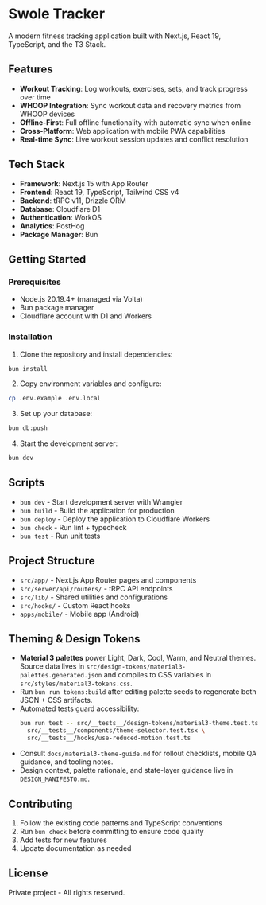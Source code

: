 # Swole Tracker

A modern fitness tracking application built with Next.js, React 19, TypeScript, and the T3 Stack.

## Features

- **Workout Tracking**: Log workouts, exercises, sets, and track progress over time
- **WHOOP Integration**: Sync workout data and recovery metrics from WHOOP devices
- **Offline-First**: Full offline functionality with automatic sync when online
- **Cross-Platform**: Web application with mobile PWA capabilities
- **Real-time Sync**: Live workout session updates and conflict resolution

## Tech Stack

- **Framework**: Next.js 15 with App Router
- **Frontend**: React 19, TypeScript, Tailwind CSS v4
- **Backend**: tRPC v11, Drizzle ORM
- **Database**: Cloudflare D1
- **Authentication**: WorkOS
- **Analytics**: PostHog
- **Package Manager**: Bun

## Getting Started

### Prerequisites

- Node.js 20.19.4+ (managed via Volta)
- Bun package manager
- Cloudflare account with D1 and Workers

### Installation

1. Clone the repository and install dependencies:

```bash
bun install
```

2. Copy environment variables and configure:

```bash
cp .env.example .env.local
```

3. Set up your database:

```bash
bun db:push
```

4. Start the development server:

```bash
bun dev
```

## Scripts

- `bun dev` - Start development server with Wrangler
- `bun build` - Build the application for production
- `bun deploy` - Deploy the application to Cloudflare Workers
- `bun check` - Run lint + typecheck
- `bun test` - Run unit tests

## Project Structure

- `src/app/` - Next.js App Router pages and components
- `src/server/api/routers/` - tRPC API endpoints
- `src/lib/` - Shared utilities and configurations
- `src/hooks/` - Custom React hooks
- `apps/mobile/` - Mobile app (Android)

## Theming & Design Tokens

- **Material 3 palettes** power Light, Dark, Cool, Warm, and Neutral themes. Source data lives in `src/design-tokens/material3-palettes.generated.json` and compiles to CSS variables in `src/styles/material3-tokens.css`.
- Run `bun run tokens:build` after editing palette seeds to regenerate both JSON + CSS artifacts.
- Automated tests guard accessibility:
  ```bash
  bun run test -- src/__tests__/design-tokens/material3-theme.test.ts \
    src/__tests__/components/theme-selector.test.tsx \
    src/__tests__/hooks/use-reduced-motion.test.ts
  ```
- Consult `docs/material3-theme-guide.md` for rollout checklists, mobile QA guidance, and tooling notes.
- Design context, palette rationale, and state-layer guidance live in `DESIGN_MANIFESTO.md`.

## Contributing

1. Follow the existing code patterns and TypeScript conventions
2. Run `bun check` before committing to ensure code quality
3. Add tests for new features
4. Update documentation as needed

## License

Private project - All rights reserved.
